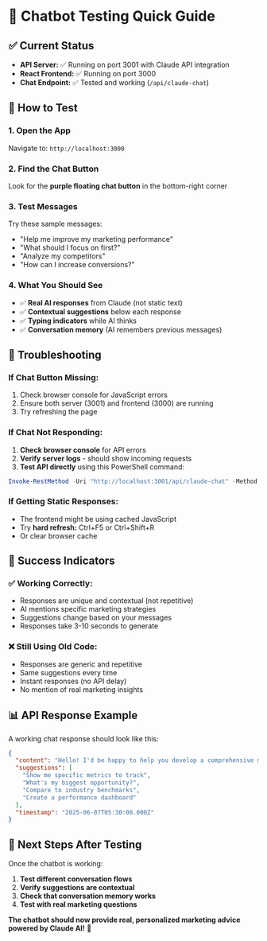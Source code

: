 # 🤖 Chatbot Testing Quick Guide

## ✅ Current Status
- **API Server:** ✅ Running on port 3001 with Claude API integration
- **React Frontend:** ✅ Running on port 3000
- **Chat Endpoint:** ✅ Tested and working (`/api/claude-chat`)

## 🎯 How to Test

### 1. Open the App
Navigate to: `http://localhost:3000`

### 2. Find the Chat Button
Look for the **purple floating chat button** in the bottom-right corner

### 3. Test Messages
Try these sample messages:
- "Help me improve my marketing performance"
- "What should I focus on first?"
- "Analyze my competitors"
- "How can I increase conversions?"

### 4. What You Should See
- ✅ **Real AI responses** from Claude (not static text)
- ✅ **Contextual suggestions** below each response
- ✅ **Typing indicators** while AI thinks
- ✅ **Conversation memory** (AI remembers previous messages)

## 🔧 Troubleshooting

### If Chat Button Missing:
1. Check browser console for JavaScript errors
2. Ensure both server (3001) and frontend (3000) are running
3. Try refreshing the page

### If Chat Not Responding:
1. **Check browser console** for API errors
2. **Verify server logs** - should show incoming requests
3. **Test API directly** using this PowerShell command:
```powershell
Invoke-RestMethod -Uri "http://localhost:3001/api/claude-chat" -Method POST -ContentType "application/json" -Body '{"message":"test","context":{}}'
```

### If Getting Static Responses:
- The frontend might be using cached JavaScript
- Try **hard refresh:** Ctrl+F5 or Ctrl+Shift+R
- Or clear browser cache

## 🎉 Success Indicators

### ✅ Working Correctly:
- Responses are unique and contextual (not repetitive)
- AI mentions specific marketing strategies
- Suggestions change based on your messages
- Responses take 3-10 seconds to generate

### ❌ Still Using Old Code:
- Responses are generic and repetitive
- Same suggestions every time
- Instant responses (no API delay)
- No mention of real marketing insights

## 📊 API Response Example

A working chat response should look like this:
```json
{
  "content": "Hello! I'd be happy to help you develop a comprehensive marketing strategy. Based on your current setup, I recommend focusing on...",
  "suggestions": [
    "Show me specific metrics to track",
    "What's my biggest opportunity?", 
    "Compare to industry benchmarks",
    "Create a performance dashboard"
  ],
  "timestamp": "2025-06-07T05:30:00.000Z"
}
```

## 🚀 Next Steps After Testing

Once the chatbot is working:
1. **Test different conversation flows**
2. **Verify suggestions are contextual**
3. **Check that conversation memory works**
4. **Test with real marketing questions**

**The chatbot should now provide real, personalized marketing advice powered by Claude AI!** 🎯